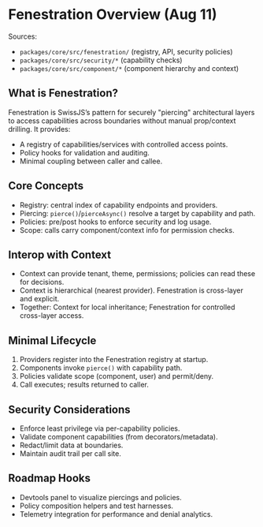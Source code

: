 <!--
Copyright (c) 2024 Themba Mzumara
This file is part of SwissJS Framework. All rights reserved.
Licensed under the MIT License. See LICENSE in the project root for license information.
-->

# Fenestration Overview (Aug 11)

Sources:
- `packages/core/src/fenestration/` (registry, API, security policies)
- `packages/core/src/security/*` (capability checks)
- `packages/core/src/component/*` (component hierarchy and context)

## What is Fenestration?
Fenestration is SwissJS’s pattern for securely "piercing" architectural layers to access capabilities across boundaries without manual prop/context drilling. It provides:
- A registry of capabilities/services with controlled access points.
- Policy hooks for validation and auditing.
- Minimal coupling between caller and callee.

## Core Concepts
- Registry: central index of capability endpoints and providers.
- Piercing: `pierce()`/`pierceAsync()` resolve a target by capability and path.
- Policies: pre/post hooks to enforce security and log usage.
- Scope: calls carry component/context info for permission checks.

## Interop with Context
- Context can provide tenant, theme, permissions; policies can read these for decisions.
- Context is hierarchical (nearest provider). Fenestration is cross-layer and explicit.
- Together: Context for local inheritance; Fenestration for controlled cross-layer access.

## Minimal Lifecycle
1) Providers register into the Fenestration registry at startup.
2) Components invoke `pierce()` with capability path.
3) Policies validate scope (component, user) and permit/deny.
4) Call executes; results returned to caller.

## Security Considerations
- Enforce least privilege via per-capability policies.
- Validate component capabilities (from decorators/metadata).
- Redact/limit data at boundaries.
- Maintain audit trail per call site.

## Roadmap Hooks
- Devtools panel to visualize piercings and policies.
- Policy composition helpers and test harnesses.
- Telemetry integration for performance and denial analytics.
